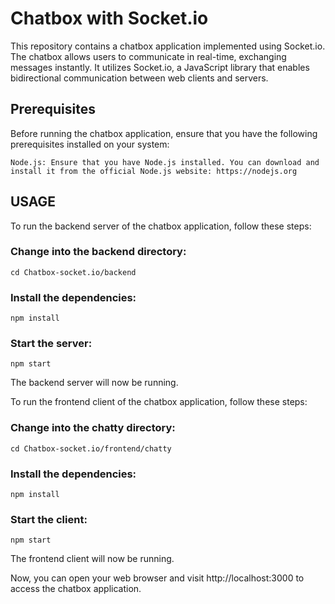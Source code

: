 <h1><b>Chatbox with Socket.io</b></h1>

This repository contains a chatbox application implemented using Socket.io. The chatbox allows users to communicate in real-time, exchanging messages instantly. It utilizes Socket.io, a JavaScript library that enables bidirectional communication between web clients and servers.

<h2>Prerequisites</h2>

Before running the chatbox application, ensure that you have the following prerequisites installed on your system:

    Node.js: Ensure that you have Node.js installed. You can download and install it from the official Node.js website: https://nodejs.org

<h2>USAGE</h2>

To run the backend server of the chatbox application, follow these steps:


<h3>Change into the backend directory:</h3>

    cd Chatbox-socket.io/backend


<h3>Install the dependencies:</h3>

    npm install

<h3>Start the server:</h3>

    npm start

The backend server will now be running.

To run the frontend client of the chatbox application, follow these steps:

<h3>Change into the chatty directory:</h3>

    cd Chatbox-socket.io/frontend/chatty

<h3>Install the dependencies:</h3>

    npm install

<h3>Start the client:</h3>

    npm start

The frontend client will now be running.

Now, you can open your web browser and visit http://localhost:3000 to access the chatbox application.